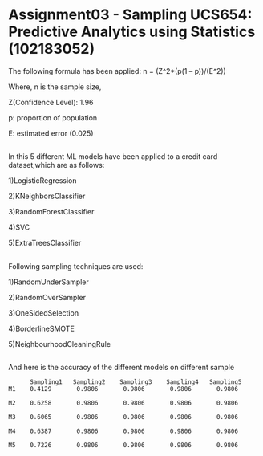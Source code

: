 # Assignment03 - Sampling UCS654: Predictive Analytics using Statistics (102183052)
The following formula has been applied:
n = (Z^2*(p(1 – p))/(E^2))

Where,
n is the sample size,

Z(Confidence Level): 1.96

p: proportion of population 

E: estimated error (0.025)

##

In this 5 different ML models have been applied to a credit card dataset,which are as follows:

1)LogisticRegression 

2)KNeighborsClassifier

3)RandomForestClassifier

4)SVC

5)ExtraTreesClassifier

##
Following sampling techniques are used:

1)RandomUnderSampler

2)RandomOverSampler

3)OneSidedSelection

4)BorderlineSMOTE

5)NeighbourhoodCleaningRule

##
And here is the accuracy of the different models on different sample 

          Sampling1   Sampling2    Sampling3    Sampling4   Sampling5
    M1    0.4129       0.9806       0.9806       0.9806       0.9806   

    M2    0.6258       0.9806       0.9806       0.9806       0.9806   

    M3    0.6065       0.9806       0.9806       0.9806       0.9806    

    M4    0.6387       0.9806       0.9806       0.9806       0.9806   

    M5    0.7226       0.9806       0.9806       0.9806       0.9806   



##



